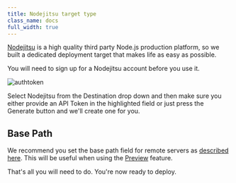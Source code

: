 ```yaml
---
title: Nodejitsu target type
class_name: docs
full_width: true
---
```


[Nodejitsu](https://www.nodejitsu.com/) is a high quality third party Node.js production platform, so we built a dedicated deployment target that makes life as easy as possible.

You will need to sign up for a Nodejitsu account before you use it.

<img alt="authtoken" src="/img/docs/deploy-nj.png" class="simple"/>

Select Nodejitsu from the Destination drop down and then make sure you either provide an API Token in the highlighted field or just press the Generate button and we'll create one for you.

## Base Path
We recommend you set the base path field for remote servers as [described here](/docs/ide/tools/deployment/basepath). This will be useful when using the [Preview](/docs/ide/features/inline-preview) feature.

That's all you will need to do. You're now ready to deploy.


